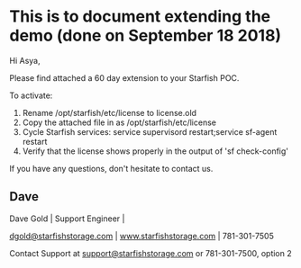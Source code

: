 # This is to document extending the demo (done on September 18 2018)

Hi Asya,

Please find attached a 60 day extension to your Starfish POC.

To activate:
1. Rename /opt/starfish/etc/license to license.old
2. Copy the attached file in as /opt/starfish/etc/license
3. Cycle Starfish services: service supervisord restart;service sf-agent restart
4. Verify that the license shows properly in the output of 'sf check-config'

If you have any questions, don't hesitate to contact us.

Dave
-- 
Dave Gold  |  Support Engineer  |  

dgold@starfishstorage.com | www.starfishstorage.com | 781-301-7505

Contact Support at support@starfishstorage.com or 781-301-7500, option 2
